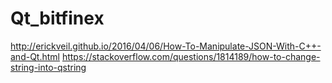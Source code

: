 # Qt_bitfinex

http://erickveil.github.io/2016/04/06/How-To-Manipulate-JSON-With-C++-and-Qt.html
https://stackoverflow.com/questions/1814189/how-to-change-string-into-qstring